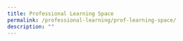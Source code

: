 ```yaml
---
title: Professional Learning Space
permalink: /professional-learning/prof-learning-space/
description: ""
---
```

